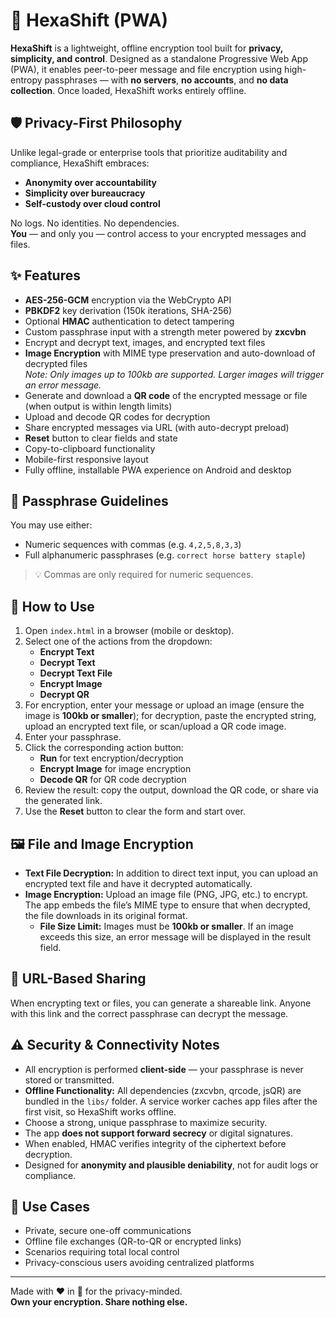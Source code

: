 # 🔐 HexaShift (PWA)

**HexaShift** is a lightweight, offline encryption tool built for **privacy, simplicity, and control**. Designed as a standalone Progressive Web App (PWA), it enables peer-to-peer message and file encryption using high-entropy passphrases — with **no servers**, **no accounts**, and **no data collection**. Once loaded, HexaShift works entirely offline.

## 🛡️ Privacy-First Philosophy

Unlike legal-grade or enterprise tools that prioritize auditability and compliance, HexaShift embraces:

- **Anonymity over accountability**
- **Simplicity over bureaucracy**
- **Self-custody over cloud control**

No logs. No identities. No dependencies.  
**You** — and only you — control access to your encrypted messages and files.

## ✨ Features

- **AES-256-GCM** encryption via the WebCrypto API
- **PBKDF2** key derivation (150k iterations, SHA-256)
- Optional **HMAC** authentication to detect tampering
- Custom passphrase input with a strength meter powered by **zxcvbn**
- Encrypt and decrypt text, images, and encrypted text files
- **Image Encryption** with MIME type preservation and auto-download of decrypted files  
  _Note: Only images up to 100kb are supported. Larger images will trigger an error message._
- Generate and download a **QR code** of the encrypted message or file (when output is within length limits)
- Upload and decode QR codes for decryption
- Share encrypted messages via URL (with auto-decrypt preload)
- **Reset** button to clear fields and state
- Copy-to-clipboard functionality
- Mobile-first responsive layout
- Fully offline, installable PWA experience on Android and desktop

## 🔐 Passphrase Guidelines

You may use either:
- Numeric sequences with commas (e.g. `4,2,5,8,3,3`)
- Full alphanumeric passphrases (e.g. `correct horse battery staple`)

> 💡 Commas are only required for numeric sequences.

## 🚀 How to Use

1. Open `index.html` in a browser (mobile or desktop).
2. Select one of the actions from the dropdown:
   - **Encrypt Text**
   - **Decrypt Text**
   - **Decrypt Text File**
   - **Encrypt Image**
   - **Decrypt QR**
3. For encryption, enter your message or upload an image (ensure the image is **100kb or smaller**); for decryption, paste the encrypted string, upload an encrypted text file, or scan/upload a QR code image.
4. Enter your passphrase.
5. Click the corresponding action button:
   - **Run** for text encryption/decryption
   - **Encrypt Image** for image encryption
   - **Decode QR** for QR code decryption
6. Review the result: copy the output, download the QR code, or share via the generated link.
7. Use the **Reset** button to clear the form and start over.

## 🖼️ File and Image Encryption

- **Text File Decryption:** In addition to direct text input, you can upload an encrypted text file and have it decrypted automatically.
- **Image Encryption:** Upload an image file (PNG, JPG, etc.) to encrypt. The app embeds the file’s MIME type to ensure that when decrypted, the file downloads in its original format.
  - **File Size Limit:** Images must be **100kb or smaller**. If an image exceeds this size, an error message will be displayed in the result field.

## 🔗 URL-Based Sharing

When encrypting text or files, you can generate a shareable link. Anyone with this link and the correct passphrase can decrypt the message.

## ⚠️ Security & Connectivity Notes

- All encryption is performed **client-side** — your passphrase is never stored or transmitted.
- **Offline Functionality:** All dependencies (zxcvbn, qrcode, jsQR) are bundled in the `libs/` folder. A service worker caches app files after the first visit, so HexaShift works offline.
- Choose a strong, unique passphrase to maximize security.
- The app **does not support forward secrecy** or digital signatures.
- When enabled, HMAC verifies integrity of the ciphertext before decryption.
- Designed for **anonymity and plausible deniability**, not for audit logs or compliance.

## 🧪 Use Cases

- Private, secure one-off communications
- Offline file exchanges (QR-to-QR or encrypted links)
- Scenarios requiring total local control
- Privacy-conscious users avoiding centralized platforms

---

Made with ❤️ in 🌵 for the privacy-minded.  
**Own your encryption. Share nothing else.**
